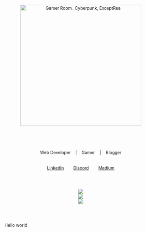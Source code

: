 <p align="center">
<img src="https://github.com/rashmika0834/rashmika0834/assets/64023498/1f872a2f-bb22-40b8-8ed7-65a537075141" alt="Gamer Room_ Cyberpunk, ExceptRea" height="400">
</p>
<br><br><br>
<p align="center">
    Web Developer&nbsp;&nbsp;&nbsp;    |    &nbsp;&nbsp;&nbsp;Gamer&nbsp;&nbsp;&nbsp;    |    &nbsp;&nbsp;&nbsp;Blogger<br><br><br>
    <a href="https://www.linkedin.com/in/rashmika-pramodya-319a311a2/">LinkedIn</a>&nbsp;&nbsp;&nbsp;&nbsp;&nbsp;&nbsp;&nbsp;     <a href="https://discord.gg/8A752adB">Discord</a>&nbsp;&nbsp;&nbsp;&nbsp;&nbsp;&nbsp;&nbsp;     <a href="https://medium.com/@rashmikapramodya">Medium</a>
</p>
<br><br>
<p align="center">
    <img src="https://github-readme-stats.vercel.app/api?username=rashmika0834&theme=react&hide_border=true&include_all_commits=true&count_private=true" />
    <br/>
    <img src="https://github-readme-streak-stats.herokuapp.com/?user=rashmika0834&theme=react&hide_border=true" />
    <br/>
    <img src="https://github-readme-stats.vercel.app/api/top-langs/?username=rashmika0834&theme=react&hide_border=true&include_all_commits=true&count_private=true&layout=compact" />
</p>
<br><br>

<p>Hello world</p>


